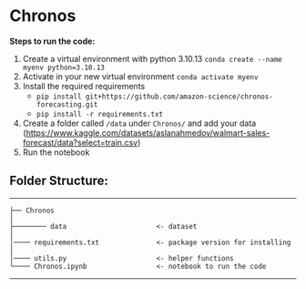 # Chronos

**Steps to run the code:**
1. Create a virtual environment with python 3.10.13
`conda create --name myenv python=3.10.13`
3. Activate in your new virtual environment
`conda activate myenv`
4. Install the required requirements
    - `pip install git+https://github.com/amazon-science/chronos-forecasting.git`
    - `pip install -r requirements.txt`
5. Create a folder called `/data` under `Chronos/` and add your data (https://www.kaggle.com/datasets/aslanahmedov/walmart-sales-forecast/data?select=train.csv)
6. Run the notebook

## Folder Structure:
------------

    ├── Chronos
    │
    ├──────── data                      <- dataset
    │
    │──── requirements.txt              <- package version for installing
    │
    │──── utils.py                      <- helper functions
    └──── Chronos.ipynb                 <- notebook to run the code
--------
